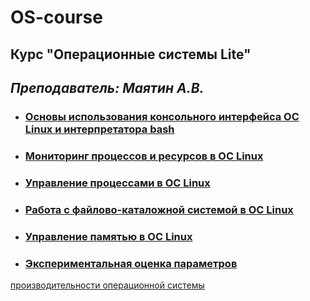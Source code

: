 # OS-course

## Курс "Операционные системы Lite"
## *Преподаватель: Маятин А.В.*

- ### <a href="https://github.com/DL4x/itmo-courses/tree/main/OS-course/lab-1">Основы использования консольного интерфейса ОС Linux и интерпретатора bash</a>
- ### <a href="https://github.com/DL4x/itmo-courses/tree/main/OS-course/lab-2">Мониторинг процессов и ресурсов в ОС Linux</a>
- ### <a href="https://github.com/DL4x/itmo-courses/tree/main/OS-course/lab-3">Управление процессами в ОС Linux</a>
- ### <a href="https://github.com/DL4x/itmo-courses/tree/main/OS-course/lab-4">Работа с файлово-каталожной системой в ОС Linux</a>
- ### <a href="https://github.com/DL4x/itmo-courses/tree/main/OS-course/lab-5">Управление памятью в ОС Linux</a>
- ### <a href="https://github.com/DL4x/itmo-courses/tree/main/OS-course/lab-6">Экспериментальная оценка параметров
производительности операционной системы</a>
